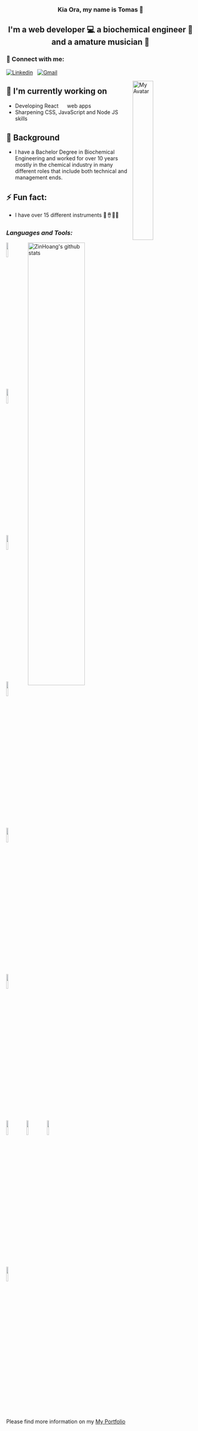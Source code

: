 <h3 align="center">
  Kia Ora, my name is Tomas 👋
</h3> 

<h2 align="center">
  I'm a web developer 💻 a biochemical engineer 🔬 and a amature musician 🎸
</h2> 

### 🤝 Connect with me:
[![Linkedin](https://img.shields.io/badge/-LinkedIn-blue?style=flat&logo=Linkedin&logoColor=white)](https://www.linkedin.com/in/tomas-alves-de-souza-0015003b/) &nbsp;
[![Gmail](https://img.shields.io/badge/-Gmail-c14438?style=flat&logo=Gmail&logoColor=white)](mailto:tomas.alves08@gmail.com)

<img width="33%" align="right" alt="My Avatar" src="https://i.imgur.com/FtdEDX6.png" />

## 🔭 I'm currently working on
- Developing React <img width=15 src="https://www.vectorlogo.zone/logos/reactjs/reactjs-icon.svg"> web apps
- Sharpening CSS, JavaScript and Node JS skills

##  🌱 Background
- I have a Bachelor Degree in Biochemical Engineering and worked for over 10 years mostly in the chemical industry in many different roles that include both technical and management ends.

## ⚡ Fun fact: 
- I have over 15 different instruments 🎸🪘🎤🎶


### *Languages and Tools:*
<p>
  <a href="https://github.com/ZinHoang/handle-path-oz">
    <img width="55%" align="right" alt="ZinHoang's github stats" src="https://github-readme-stats.vercel.app/api?username=ZinHoang&show_icons=true&hide_border=true" />
  </a>

<code><img width="10%" src="https://www.vectorlogo.zone/logos/w3_html5/w3_html5-ar21.svg"></code>
<code><img width="10%" height="10%" src="https://www.vectorlogo.zone/logos/javascript/javascript-ar21.svg"></code>
<code><img width="10%" src="https://www.vectorlogo.zone/logos/w3_css/w3_css-ar21.svg"></code>
  <br />
<code><img width="10%" src="https://www.vectorlogo.zone/logos/nodejs/nodejs-ar21.svg"></code>
<code><img width="10%" src="https://www.vectorlogo.zone/logos/handlebarsjs/handlebarsjs-ar21.svg"></code>
<code><img width="10%" src="https://www.vectorlogo.zone/logos/json/json-ar21.svg"></code>
<br />
<code><img width="10%" src="https://www.vectorlogo.zone/logos/expressjs/expressjs-ar21.svg"></code>
<code><img width="10%" src="https://www.vectorlogo.zone/logos/npmjs/npmjs-ar21.svg"></code>
<code><img width="10%" src="https://www.vectorlogo.zone/logos/reactjs/reactjs-ar21.svg"></code>
  <br />
<code><img width="10%" src="https://www.vectorlogo.zone/logos/sqlite/sqlite-ar21.svg"></code>
  <br />
</p>

<p>
  Please find more information on my <a href="https://portfolio-bb51c.web.app/">
    My Portfolio
  </a>
 </p>

<!-- This readme was inspired by Zin Hoang - https://github.com/zinHoang -->



